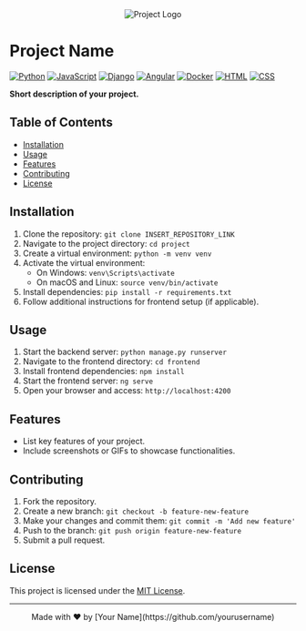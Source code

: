 <div align="center">
  <img src="project_logo.png" alt="Project Logo">
</div>

# Project Name

[![Python](https://img.shields.io/badge/Python-3.8%2B-blue.svg)](https://www.python.org/)
[![JavaScript](https://img.shields.io/badge/JavaScript-ES6-yellow.svg)](https://www.javascript.com/)
[![Django](https://img.shields.io/badge/Django-3.2-blueviolet.svg)](https://www.djangoproject.com/)
[![Angular](https://img.shields.io/badge/Angular-12-red.svg)](https://angular.io/)
[![Docker](https://img.shields.io/badge/Docker-20.10-blue.svg)](https://www.docker.com/)
[![HTML](https://img.shields.io/badge/HTML-5-orange.svg)](https://developer.mozilla.org/en-US/docs/Web/HTML)
[![CSS](https://img.shields.io/badge/CSS-3-blue.svg)](https://developer.mozilla.org/en-US/docs/Web/CSS)

**Short description of your project.**

## Table of Contents

- [Installation](#installation)
- [Usage](#usage)
- [Features](#features)
- [Contributing](#contributing)
- [License](#license)

## Installation

1. Clone the repository: `git clone INSERT_REPOSITORY_LINK`
2. Navigate to the project directory: `cd project`
3. Create a virtual environment: `python -m venv venv`
4. Activate the virtual environment:
   - On Windows: `venv\Scripts\activate`
   - On macOS and Linux: `source venv/bin/activate`
5. Install dependencies: `pip install -r requirements.txt`
6. Follow additional instructions for frontend setup (if applicable).

## Usage

1. Start the backend server: `python manage.py runserver`
2. Navigate to the frontend directory: `cd frontend`
3. Install frontend dependencies: `npm install`
4. Start the frontend server: `ng serve`
5. Open your browser and access: `http://localhost:4200`

## Features

- List key features of your project.
- Include screenshots or GIFs to showcase functionalities.

## Contributing

1. Fork the repository.
2. Create a new branch: `git checkout -b feature-new-feature`
3. Make your changes and commit them: `git commit -m 'Add new feature'`
4. Push to the branch: `git push origin feature-new-feature`
5. Submit a pull request.

## License

This project is licensed under the [MIT License](LICENSE).

---

<div align="center">
  Made with ❤️ by [Your Name](https://github.com/yourusername)
</div>
